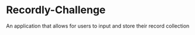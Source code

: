# Recordly-Challenge
An application that allows for users to input and store their record collection
